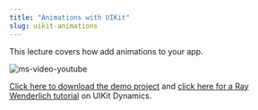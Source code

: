 ```yaml
---
title: "Animations with UIKit"
slug: uikit-animations
---
```


This lecture covers how add animations to your app.

![ms-video-youtube](https://www.youtube.com/watch?v=Zts_vU1dn-I)

[Click here to download the demo project](https://github.com/MakeSchool/Animations-Swift/archive/master.zip) and [click here for a Ray Wenderlich tutorial](http://www.raywenderlich.com/76147/uikit-dynamics-tutorial-swift) on UIKit Dynamics.
